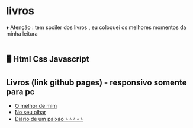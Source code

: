 # livros
  ♦️ Atenção : tem spoiler dos livros , eu coloquei os melhores momentos da minha leitura <br> <br>
 
  ## 🖥️ Html Css Javascript
 
 ## Livros (link github pages) - responsivo somente para pc 
 * [O melhor de mim ](https://leandroluizpereira.github.io/livro-o-melhor-de-mim/)
 * [No seu olhar](https://leandroluizpereira.github.io/livro-no-seu-olhar/)
 * [Diário de um paixão ⭐⭐⭐⭐⭐](https://leandroluizpereira.github.io/livro-diario-de-uma-paixao/)
 

